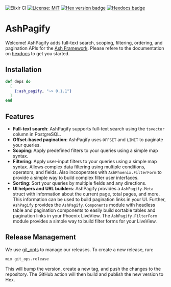 ![Elixir CI](https://github.com/zebbra/ash_pagify/workflows/AshPagify%20CI/badge.svg)
[![License: MIT](https://img.shields.io/badge/License-MIT-yellow.svg)](https://opensource.org/licenses/MIT)
[![Hex version badge](https://img.shields.io/hexpm/v/ash_pagify.svg)](https://hex.pm/packages/ash_pagify)
[![Hexdocs badge](https://img.shields.io/badge/docs-hexdocs-purple)](https://hexdocs.pm/ash_pagify)

# AshPagify

Welcome! AshPagify adds full-text search, scoping, filtering, ordering, and pagination APIs for the [Ash Framework](https://hexdocs.pm/ash). Please refere to the documentation on [hexdocs](https://hexdocs.pm/ash_pagify) to get you started.

## Installation

```elixir
def deps do
  [
    {:ash_pagify, "~> 0.1.1"}
  ]
end
```

## Features

- **Full-text search**: AshPagify supports full-text search using the `tsvector` column in PostgreSQL.
- **Offset-based pagination**: AshPagify uses `OFFSET` and `LIMIT` to paginate your queries.
- **Scoping**: Apply predefined filters to your queries using a simple map syntax.
- **Filtering**: Apply user-input filters to your queries using a simple map syntax. Allows complex data filtering using multiple conditions, operators, and fields. Also incooperates with `AshPhoenix.FilterForm` to provide a simple way to build complex filter user interfaces.
- **Sorting**: Sort your queries by multiple fields and any directions.
- **UI helpers and URL builders**: AshPagify provides a `AshPagify.Meta` struct with information about the current page, total pages, and more. This information can be used to build pagination links in your UI. Further, `AshPagify` provides the `AshPagify.Components` module with headless table and pagination components to easily build sortable tables and pagination links in your Phoenix LiveView. The `AshPagify.FilterForm` module provides a simple way to build filter forms for your LiveView.

## Release Management

We use [git_opts](https://hexdocs.pm/git_ops/readme.html) to manage our releases. To create a new release, run:

```bash
mix git_ops.release
```

This will bump the version, create a new tag, and push the changes to the repository. The GitHub action will then build and publish the new version to Hex.
